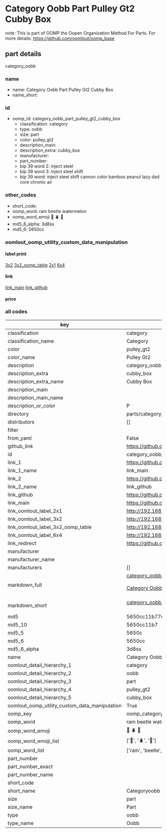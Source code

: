 # Category Oobb Part Pulley Gt2 Cubby Box  

note: This is part of OOMP the Oopen Organization Method For Parts. For more details: https://github.com/oomlout/oomp_base

##  part details
  



category_oobb



### name
* name: Category Oobb Part Pulley Gt2 Cubby Box
* name_short: 
### id
* oomp_id: category_oobb_part_pulley_gt2_cubby_box
  * classification: category
  * type: oobb
  * size: part
  * color: pulley_gt2
  * description_main: 
  * description_extra: cubby_box
  * manufacturer: 
  * part_number: 
  * bip 39 word 2: inject steel
  * bip 39 word 3: inject steel shift
  * bip 39 word: inject steel shift cannon color bamboo peanut lazy dad core chronic air

### other_codes
* short_code: 
* oomp_word: ram beetle watermelon
* oomp_word_emoji :ram: :beetle: :watermelon:
* md5_6_alpha: 3d8ss
* md5_6: 5650cc






### oomlout_oomp_utility_custom_data_manipulation
#### label print
[3x2](http://192.168.1.245:1112/?label=oomp%203d8ss)
[3x2_oomp_table](http://192.168.1.108:1112/?label=oomp%203d8ss)
[2x1](http://192.168.1.242:1112/?label=oomp%203d8ss)
[6x4](http://192.168.1.55:1112/?label=oomp%203d8ss)    

#### link

[link_main](https://github.com/oomlout/oomlout_oomp_version_1_messy/tree/main/parts/category_oobb_part_pulley_gt2_cubby_box) [link_github](https://github.com/oomlout/oomlout_oomp_version_1_messy/tree/main/parts/category_oobb_part_pulley_gt2_cubby_box)                             

#### price







### all codes 
| key | value |  
| --- | --- |  
| classification | category |  
| classification_name | Category |  
| color | pulley_gt2 |  
| color_name | Pulley Gt2 |  
| description | category_oobb |  
| description_extra | cubby_box |  
| description_extra_name | Cubby Box |  
| description_main |  |  
| description_main_name |  |  
| description_or_color | P  |  
| directory | parts/category_oobb_part_pulley_gt2_cubby_box |  
| distributors | [] |  
| filter |  |  
| from_yaml | False |  
| github_link | https://github.com/oomlout/oomlout_oomp_part_src/tree/main/parts/category_oobb_part_pulley_gt2_cubby_box |  
| id | category_oobb_part_pulley_gt2_cubby_box |  
| link_1 | https://github.com/oomlout/oomlout_oomp_version_1_messy/tree/main/parts/category_oobb_part_pulley_gt2_cubby_box |  
| link_1_name | link_main |  
| link_2 | https://github.com/oomlout/oomlout_oomp_version_1_messy/tree/main/parts/category_oobb_part_pulley_gt2_cubby_box |  
| link_2_name | link_github |  
| link_github | https://github.com/oomlout/oomlout_oomp_version_1_messy/tree/main/parts/category_oobb_part_pulley_gt2_cubby_box |  
| link_main | https://github.com/oomlout/oomlout_oomp_version_1_messy/tree/main/parts/category_oobb_part_pulley_gt2_cubby_box |  
| link_oomlout_label_2x1 | http://192.168.1.242:1112/?label=oomp%203d8ss |  
| link_oomlout_label_3x2 | http://192.168.1.245:1112/?label=oomp%203d8ss |  
| link_oomlout_label_3x2_oomp_table | http://192.168.1.108:1112/?label=oomp%203d8ss |  
| link_oomlout_label_6x4 | http://192.168.1.55:1112/?label=oomp%203d8ss |  
| link_redirect | https://github.com/oomlout/oomlout_oomp_version_1_messy/tree/main/parts/category_oobb_part_pulley_gt2_cubby_box |  
| manufacturer |  |  
| manufacturer_name |  |  
| manufacturers | [] |  
| markdown_full | [category_oobb_part_pulley_gt2_cubby_box](none)<br>[](none)<br>[Category Oobb Part Pulley Gt2 Cubby Box](none)<br><br> |  
| markdown_short | [category_oobb_part_pulley_gt2_cubby_box](none)<br><br> |  
| md5 | 5650cc11b77e743c4816d2178bb54ba0 |  
| md5_10 | 5650cc11b7 |  
| md5_5 | 5650c |  
| md5_6 | 5650cc |  
| md5_6_alpha | 3d8ss |  
| name | Category Oobb Part Pulley Gt2 Cubby Box |  
| oomlout_detail_hierarchy_1 | category |  
| oomlout_detail_hierarchy_2 | oobb |  
| oomlout_detail_hierarchy_3 | part |  
| oomlout_detail_hierarchy_4 | pulley_gt2 |  
| oomlout_detail_hierarchy_5 | cubby_box |  
| oomlout_oomp_utility_custom_data_manipulation | True |  
| oomp_key | oomp_category_oobb_part_pulley_gt2_cubby_box |  
| oomp_word | ram beetle watermelon |  
| oomp_word_emoji | :ram: :beetle: :watermelon: |  
| oomp_word_emoji_list | [':ram:', ':beetle:', ':watermelon:'] |  
| oomp_word_list | ['ram', 'beetle', 'watermelon'] |  
| part_number |  |  
| part_number_exact |  |  
| part_number_name |  |  
| short_code |  |  
| short_name | Categoryoobb |  
| size | part |  
| size_name | Part |  
| type | oobb |  
| type_name | Oobb |  
